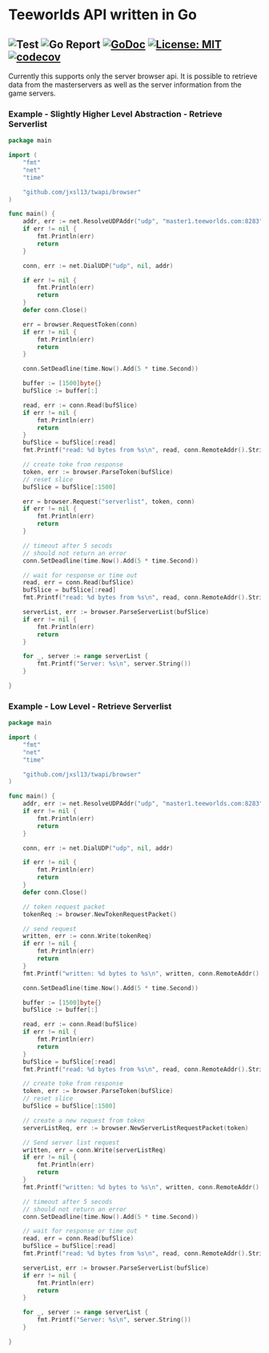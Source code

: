 # Teeworlds API written in Go 
## ![Test](https://github.com/jxsl13/twapi/workflows/Test/badge.svg) ![Go Report](https://goreportcard.com/badge/github.com/jxsl13/twapi) [![GoDoc](https://godoc.org/github.com/jxsl13/twapi?status.svg)](https://godoc.org/github.com/jxsl13/twapi) [![License: MIT](https://img.shields.io/badge/License-MIT-blue.svg)](https://opensource.org/licenses/MIT) [![codecov](https://codecov.io/gh/jxsl13/twapi/branch/master/graph/badge.svg)](https://codecov.io/gh/jxsl13/twapi)

Currently this supports only the server browser api.
It is possible to retrieve data from the masterservers as well as the server information from the game servers.

### Example - Slightly Higher Level Abstraction - Retrieve Serverlist
```Go
package main

import (
	"fmt"
	"net"
	"time"

	"github.com/jxsl13/twapi/browser"
)

func main() {
	addr, err := net.ResolveUDPAddr("udp", "master1.teeworlds.com:8283")
	if err != nil {
		fmt.Println(err)
		return
	}

	conn, err := net.DialUDP("udp", nil, addr)

	if err != nil {
		fmt.Println(err)
		return
	}
	defer conn.Close()

	err = browser.RequestToken(conn)
	if err != nil {
		fmt.Println(err)
		return
	}

	conn.SetDeadline(time.Now().Add(5 * time.Second))

	buffer := [1500]byte{}
	bufSlice := buffer[:]

	read, err := conn.Read(bufSlice)
	if err != nil {
		fmt.Println(err)
		return
	}
	bufSlice = bufSlice[:read]
	fmt.Printf("read: %d bytes from %s\n", read, conn.RemoteAddr().String())

	// create toke from response
	token, err := browser.ParseToken(bufSlice)
	// reset slice
	bufSlice = bufSlice[:1500]

	err = browser.Request("serverlist", token, conn)
	if err != nil {
		fmt.Println(err)
		return
	}

	// timeout after 5 secods
	// should not return an error
	conn.SetDeadline(time.Now().Add(5 * time.Second))

	// wait for response or time out
	read, err = conn.Read(bufSlice)
	bufSlice = bufSlice[:read]
	fmt.Printf("read: %d bytes from %s\n", read, conn.RemoteAddr().String())

	serverList, err := browser.ParseServerList(bufSlice)
	if err != nil {
		fmt.Println(err)
		return
	}

	for _, server := range serverList {
		fmt.Printf("Server: %s\n", server.String())
	}

}

```


### Example - Low Level - Retrieve Serverlist
```Go
package main

import (
	"fmt"
	"net"
	"time"

	"github.com/jxsl13/twapi/browser"
)

func main() {
	addr, err := net.ResolveUDPAddr("udp", "master1.teeworlds.com:8283")
	if err != nil {
		fmt.Println(err)
		return
	}

	conn, err := net.DialUDP("udp", nil, addr)

	if err != nil {
		fmt.Println(err)
		return
	}
	defer conn.Close()

	// token request packet
	tokenReq := browser.NewTokenRequestPacket()

	// send request
	written, err := conn.Write(tokenReq)
	if err != nil {
		fmt.Println(err)
		return
	}
	fmt.Printf("written: %d bytes to %s\n", written, conn.RemoteAddr().String())

	conn.SetDeadline(time.Now().Add(5 * time.Second))

	buffer := [1500]byte{}
	bufSlice := buffer[:]

	read, err := conn.Read(bufSlice)
	if err != nil {
		fmt.Println(err)
		return
	}
	bufSlice = bufSlice[:read]
	fmt.Printf("read: %d bytes from %s\n", read, conn.RemoteAddr().String())

	// create toke from response
	token, err := browser.ParseToken(bufSlice)
	// reset slice
	bufSlice = bufSlice[:1500]

	// create a new request from token
	serverListReq, err := browser.NewServerListRequestPacket(token)

	// Send server list request
	written, err = conn.Write(serverListReq)
	if err != nil {
		fmt.Println(err)
		return
	}
	fmt.Printf("written: %d bytes to %s\n", written, conn.RemoteAddr().String())

	// timeout after 5 secods
	// should not return an error
	conn.SetDeadline(time.Now().Add(5 * time.Second))

	// wait for response or time out
	read, err = conn.Read(bufSlice)
	bufSlice = bufSlice[:read]
	fmt.Printf("read: %d bytes from %s\n", read, conn.RemoteAddr().String())

	serverList, err := browser.ParseServerList(bufSlice)
	if err != nil {
		fmt.Println(err)
		return
	}

	for _, server := range serverList {
		fmt.Printf("Server: %s\n", server.String())
	}

}

```
